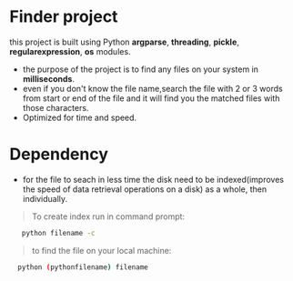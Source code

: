 # Finder project
this project is built using Python **argparse**, **threading**, **pickle**, **regularexpression**, **os** modules.
* the purpose of the project is to find any files on your system in **milliseconds**.
* even if you don't know the file name,search the file with 2 or 3 words from start or end of the file and it will find you the matched files with those characters.
* Optimized for time and speed.

# Dependency
* for the file to seach in less time the disk need to be indexed(improves the speed of data retrieval operations on a disk) as a whole, then individually.

> To create index run in command prompt:
```bash 
   python filename -c
```
> to find the file on your local machine:
```bash
  python (pythonfilename) filename
  ```
